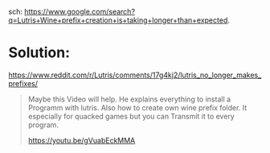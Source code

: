 sch: https://www.google.com/search?q=Lutris+Wine+prefix+creation+is+taking+longer+than+expected.

# Solution:
https://www.reddit.com/r/Lutris/comments/17g4kj2/lutris_no_longer_makes_prefixes/

>Maybe this Video will help. He explains everything to install a Programm with lutris. Also how to create own wine prefix folder. It especially for quacked games but you can Transmit it to every program.
>
>https://youtu.be/gVuabEckMMA
